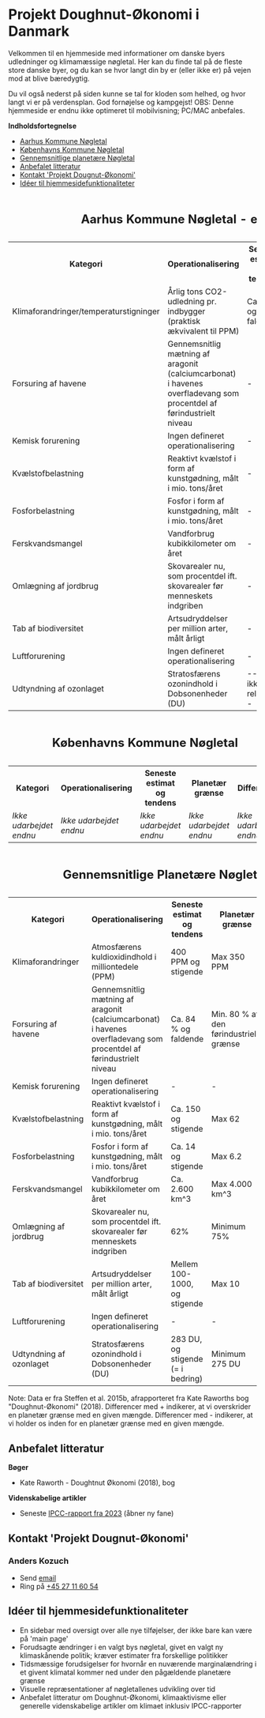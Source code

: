 <html>
    <body>
        <h1>
            Projekt Doughnut-Økonomi i Danmark
        </h1>
        <p>
            Velkommen til en hjemmeside med informationer om danske byers udledninger og klimamæssige nøgletal. Her kan du finde tal på de fleste store danske byer, og du kan se hvor langt din by er (eller ikke er) på vejen mod at blive bæredygtig.
        </p>
        <p>
            Du vil også nederst på siden kunne se tal for kloden som helhed, og hvor langt vi er på verdensplan. God fornøjelse og kampgejst! OBS: Denne hjemmeside er endnu ikke optimeret til mobilvisning; PC/MAC anbefales.
        </p>
        <p>
            <strong>Indholdsfortegnelse</strong>
        </p>
        <ul>
            <li><a href="#Aarhus">Aarhus Kommune Nøgletal</a></li>
            <li><a href="#København">Københavns Kommune Nøgletal</a></li>
            <li><a href="#PlanetæreTal">Gennemsnitlige planetære Nøgletal </a> </li>
            <li><a href="#AnbefaletLitteratur">Anbefalet litteratur</a></li>
            <li><a href="#Kontakt">Kontakt 'Projekt Dougnut-Økonomi'</a></li>
            <li><a href="#Idéer">Idéer til hjemmesidefunktionaliteter</a></li>
        </ul>
        <table>
            <caption> <h2 id="Aarhus"> Aarhus Kommune Nøgletal - en status </h2></caption>
            <tr>
                <th>Kategori</th>
                <th>Operationalisering</th>
                <th>Seneste estimat og tendens</th>
                <th>Planetær grænse</th>
                <th>Difference</th>
            </tr>
            <tr>
                <td>Klimaforandringer/temperaturstigninger</td>
                <td>Årlig tons CO2-udledning pr. indbygger (praktisk ækvivalent til PPM) </td>
                <td>Ca. 3.64 og faldende</td>
                <td>1.5</td>
                <td>+2.14</td>
            </tr>
            <tr>
                <td>Forsuring af havene</td>
                <td>Gennemsnitlig mætning af aragonit (calciumcarbonat) i havenes overfladevang som procentdel af førindustrielt niveau </td>
                <td>-</td>
                <td>-</td>
                <td>-</td>
            </tr>
            <tr>
                <td>Kemisk forurening</td>
                <td>Ingen defineret operationalisering</td>
                <td>-</td>
                <td>-</td>
                <td>-</td>
            </tr>
            <tr>
                <td>Kvælstofbelastning</td>
                <td>Reaktivt kvælstof i form af kunstgødning, målt i mio. tons/året</td>
                <td>-</td>
                <td>-</td>
                <td>-</td>
            </tr>
            <tr>
                <td>Fosforbelastning</td>
                <td>Fosfor i form af kunstgødning, målt i mio. tons/året</td>
                <td>-</td>
                <td>-</td>
                <td>-</td>
            </tr>
            <tr>
                <td>Ferskvandsmangel</td>
                <td>Vandforbrug kubikkilometer om året</td>
                <td>-</td>
                <td>-</td>
                <td>-</td>
            </tr>
            <tr>
                <td>Omlægning af jordbrug</td>
                <td>Skovarealer nu, som procentdel ift. skovarealer før menneskets indgriben</td>
                <td>-</td>
                <td>-</td>
                <td>-</td>
            </tr>
            <tr>
                <td>Tab af biodiversitet</td>
                <td>Artsudryddelser per million arter, målt årligt</td>
                <td>-</td>
                <td>-</td>
                <td>-</td>
            </tr>
            <tr>
                <td>Luftforurening</td>
                <td>Ingen defineret operationalisering</td>
                <td>-</td>
                <td>-</td>
                <td>-</td>
            </tr>
            <tr>
                <td>Udtyndning af ozonlaget</td>
                <td>Stratosfærens ozonindhold i Dobsonenheder (DU)</td>
                <td>--Nok ikke relevant--</td>
                <td>--Nok ikke relevant--</td>
                <td>--Nok ikke relevant--</td>
            </tr>
        </table>
        <table>
            <caption><h2 id="København">Københavns Kommune Nøgletal</h2></caption>
            <tr>
                <th>Kategori</th>
                <th>Operationalisering</th>
                <th>Seneste estimat og tendens</th>
                <th>Planetær grænse</th>
                <th>Difference</th>
            </tr>
            <tr>
                <td><em> Ikke udarbejdet endnu</em></td>
                <td><em> Ikke udarbejdet endnu</em></td>
                <td><em> Ikke udarbejdet endnu</em></td>
                <td><em> Ikke udarbejdet endnu</em></td>
                <td><em> Ikke udarbejdet endnu</em></td>
            </tr>
        </table>
        <table>
            <caption><h2 id="PlanetæreTal"> Gennemsnitlige Planetære Nøgletal</h2></caption>
            <tr>
                <th>Kategori</th>
                <th>Operationalisering</th>
                <th>Seneste estimat og tendens</th>
                <th>Planetær grænse</th>
                <th>Difference</th>
            </tr>
            <tr>
                <td>Klimaforandringer</td>
                <td>Atmosfærens kuldioxidindhold i milliontedele (PPM)</td>
                <td>400 PPM og stigende</td>
                <td>Max 350 PPM</td>
                <td>+50 PPM</td>
            </tr>
            <tr>
                <td>Forsuring af havene</td>
                <td>Gennemsnitlig mætning af aragonit (calciumcarbonat) i havenes overfladevang som procentdel af førindustrielt niveau </td>
                <td>Ca. 84 % og faldende</td>
                <td>Min. 80 % af den førindustrielle grænse</td>
                <td> -4% </td>
            </tr>
            <tr>
                <td>Kemisk forurening</td>
                <td>Ingen defineret operationalisering</td>
                <td>-</td>
                <td>-</td>
                <td>-</td>
            </tr>
            <tr>
                <td>Kvælstofbelastning</td>
                <td>Reaktivt kvælstof i form af kunstgødning, målt i mio. tons/året</td>
                <td>Ca. 150 og stigende</td>
                <td>Max 62</td>
                <td>+88</td>
            </tr>
            <tr>
                <td>Fosforbelastning</td>
                <td>Fosfor i form af kunstgødning, målt i mio. tons/året</td>
                <td>Ca. 14 og stigende</td>
                <td>Max 6.2</td>
                <td>+7.7</td>
            </tr>
            <tr>
                <td>Ferskvandsmangel</td>
                <td>Vandforbrug kubikkilometer om året</td>
                <td>Ca. 2.600 km^3</td>
                <td>Max 4.000 km^3</td>
                <td>-1400 km^3</td>
            </tr>
            <tr>
                <td>Omlægning af jordbrug</td>
                <td>Skovarealer nu, som procentdel ift. skovarealer før menneskets indgriben</td>
                <td>62%</td>
                <td>Minimum 75%</td>
                <td>+13%</td>
            </tr>
            <tr>
                <td>Tab af biodiversitet</td>
                <td>Artsudryddelser per million arter, målt årligt</td>
                <td>Mellem 100-1000, og stigende</td>
                <td>Max 10</td>
                <td>+90 i det mest konservative estimat</td>
            </tr>
            <tr>
                <td>Luftforurening</td>
                <td>Ingen defineret operationalisering</td>
                <td>-</td>
                <td>-</td>
                <td>-</td>
            </tr>
            <tr>
                <td>Udtyndning af ozonlaget</td>
                <td>Stratosfærens ozonindhold i Dobsonenheder (DU)</td>
                <td>283 DU, og stigende (= i bedring)</td>
                <td>Minimum 275 DU</td>
                <td>-8 DU</td>
            </tr>
        </table>
        <tfoot>
            Note: Data er fra Steffen et al. 2015b, afrapporteret fra Kate Raworths bog "Doughnut-Økonomi" (2018). Differencer med + indikerer, at vi overskrider en planetær grænse med en given mængde. Differencer med - indikerer, at vi holder os inden for en planetær grænse med en given mængde.
        </tfoot>
        <h2 id="AnbefaletLitteratur">Anbefalet litteratur</h2>
        <p><strong>Bøger</strong></p>
        <ul>
            <li>Kate Raworth - Doughtnut Økonomi (2018), bog</li>
        </ul>
        <p><strong>Videnskabelige artikler</strong></p>
        <ul>
            <li>Seneste <a href="https://www.ipcc.ch/report/ar6/syr/downloads/report/IPCC_AR6_SYR_SPM.pdf" target="_blank">IPCC-rapport fra 2023</a> (åbner ny fane)</li>
        </ul>
        <h2 id="Kontakt">Kontakt 'Projekt Dougnut-Økonomi'</h2>
        <h3>Anders Kozuch</h3>
        <ul>
            <li>Send <a href="mailto:anders@kozuch.dk">email</a></li>
            <li>Ring på <a href="tel:27116054">+45 27 11 60 54</a></li>
        </ul>
        <h2 id="Idéer">Idéer til hjemmesidefunktionaliteter</h2>
        <ul>
            <li>En sidebar med oversigt over alle nye tilføjelser, der ikke bare kan være på 'main page'</li>
            <li>Forudsagte ændringer i en valgt bys nøgletal, givet en valgt ny klimaskånende politik; kræver estimater fra forskellige politikker</li>
            <li>Tidsmæssige forudsigelser for hvornår en nuværende marginalændring i et givent klimatal kommer ned under den pågældende planetære grænse </li>
            <li>Visuelle repræsentationer af nøgletallenes udvikling over tid</li>
            <li>Anbefalet litteratur om Doughnut-Økonomi, klimaaktivisme eller generelle videnskabelige artikler om klimaet inklusiv IPCC-rapporter</li>
        </ul>
    </body>
</html>